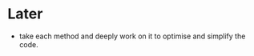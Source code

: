 <!-- https://claude.ai/chat/6c979d68-5371-438e-82b2-99a0a28cc9eb -->

# Later

- take each method and deeply work on it to optimise and simplify the code.

